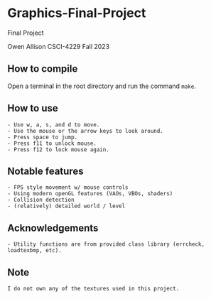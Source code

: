 # Graphics-Final-Project
Final Project

Owen Allison
CSCI-4229 Fall 2023

## How to compile

Open a terminal in the root directory and run the command `make`.

## How to use
     
    - Use w, a, s, and d to move.
    - Use the mouse or the arrow keys to look around.
    - Press space to jump.
    - Press f11 to unlock mouse.
    - Press f12 to lock mouse again.

## Notable features

    - FPS style movement w/ mouse controls
    - Using modern openGL features (VAOs, VBOs, shaders)
    - Collision detection
    - (relatively) detailed world / level

## Acknowledgements

    - Utility functions are from provided class library (errcheck, loadtexbmp, etc).

## Note

    I do not own any of the textures used in this project.
